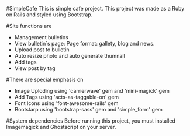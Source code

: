 #SimpleCafe
This is simple cafe project.
This project was made as a Ruby on Rails and styled using Bootstrap.

#Site functions are
- Management bulletins
- View bulletin`s page: Page format: gallety, blog and news.
- Upload post to bulletin
- Auto resize photo and auto generate thumnail
- Add tags
- View post by tag

#There are special emphasis on 
- Image Uploding using 'carrierwave' gem and 'mini-magick' gem
- Add Tags using 'acts-as-taggable-on' gem
- Font Icons using 'font-awesome-rails' gem
- Bootstarp using  'bootstrap-sass' gem and 'simple_form' gem

#System dependencies
Before running this project, you must installed Imagemagick and Ghostscript on your server.
